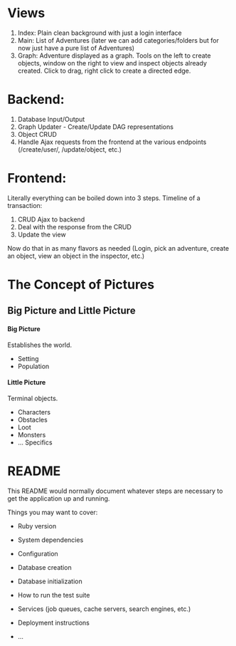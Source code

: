 # Views

1. Index: Plain clean background with just a login interface
2. Main: List of Adventures (later we can add categories/folders but for now just have a pure list of Adventures)
3. Graph: Adventure displayed as a graph. Tools on the left to create objects, window on the right to view and inspect objects already created. Click to drag, right click to create a directed edge. 

# Backend:

1. Database Input/Output
2. Graph Updater - Create/Update DAG representations
3. Object CRUD
4. Handle Ajax requests from the frontend at the various endpoints (/create/user/, /update/object, etc.)

# Frontend:

Literally everything can be boiled down into 3 steps.
Timeline of a transaction:
1. CRUD Ajax to backend
2. Deal with the response from the CRUD
3. Update the view

Now do that in as many flavors as needed (Login, pick an adventure, create an object, view an object in the inspector, etc.)

# The Concept of Pictures
## Big Picture and Little Picture
#### Big Picture
Establishes the world. 
- Setting
- Population


#### Little Picture
Terminal objects. 

- Characters
- Obstacles
- Loot
- Monsters
- ... Specifics


# README

This README would normally document whatever steps are necessary to get the
application up and running.

Things you may want to cover:

* Ruby version

* System dependencies

* Configuration

* Database creation

* Database initialization

* How to run the test suite

* Services (job queues, cache servers, search engines, etc.)

* Deployment instructions

* ...
